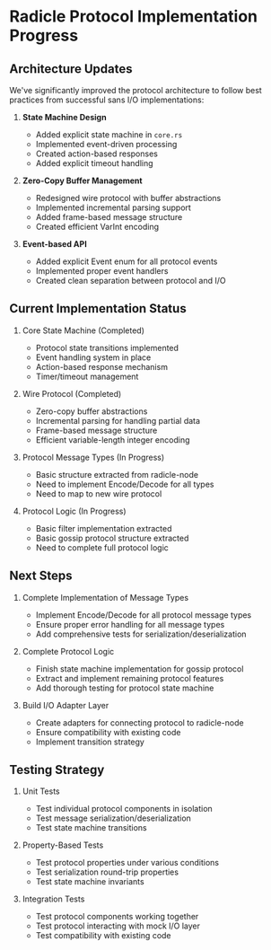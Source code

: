 # Radicle Protocol Implementation Progress

## Architecture Updates

We've significantly improved the protocol architecture to follow best practices from successful sans I/O implementations:

1. **State Machine Design**
   - Added explicit state machine in `core.rs`
   - Implemented event-driven processing
   - Created action-based responses
   - Added explicit timeout handling

2. **Zero-Copy Buffer Management**
   - Redesigned wire protocol with buffer abstractions
   - Implemented incremental parsing support
   - Added frame-based message structure
   - Created efficient VarInt encoding

3. **Event-based API**
   - Added explicit Event enum for all protocol events
   - Implemented proper event handlers
   - Created clean separation between protocol and I/O

## Current Implementation Status

1. Core State Machine (Completed)
   - Protocol state transitions implemented
   - Event handling system in place
   - Action-based response mechanism
   - Timer/timeout management

2. Wire Protocol (Completed)
   - Zero-copy buffer abstractions
   - Incremental parsing for handling partial data
   - Frame-based message structure
   - Efficient variable-length integer encoding

3. Protocol Message Types (In Progress)
   - Basic structure extracted from radicle-node
   - Need to implement Encode/Decode for all types
   - Need to map to new wire protocol

4. Protocol Logic (In Progress)
   - Basic filter implementation extracted
   - Basic gossip protocol structure extracted
   - Need to complete full protocol logic

## Next Steps

1. Complete Implementation of Message Types
   - Implement Encode/Decode for all protocol message types
   - Ensure proper error handling for all message types
   - Add comprehensive tests for serialization/deserialization

2. Complete Protocol Logic
   - Finish state machine implementation for gossip protocol
   - Extract and implement remaining protocol features
   - Add thorough testing for protocol state machine

3. Build I/O Adapter Layer
   - Create adapters for connecting protocol to radicle-node
   - Ensure compatibility with existing code
   - Implement transition strategy

## Testing Strategy

1. Unit Tests
   - Test individual protocol components in isolation
   - Test message serialization/deserialization
   - Test state machine transitions

2. Property-Based Tests
   - Test protocol properties under various conditions
   - Test serialization round-trip properties
   - Test state machine invariants

3. Integration Tests
   - Test protocol components working together
   - Test protocol interacting with mock I/O layer
   - Test compatibility with existing code